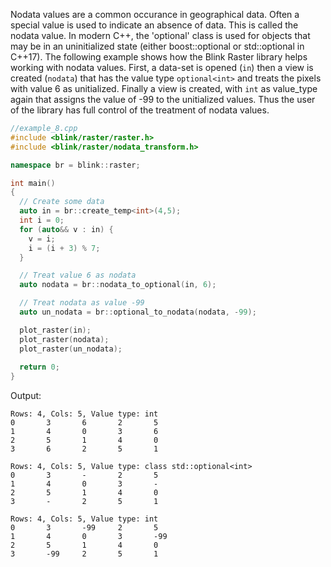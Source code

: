 Nodata values are a common occurance in geographical data. Often a special value is used to indicate an absence of data. This is called the nodata value. In modern C++, the 'optional<T>' class is used for objects that may be in an uninitialized state (either boost::optional<T> or std::optional<T> in C++17). The following example shows how the Blink Raster library helps working with nodata values. First, a data-set is opened (`in`) then a view is created (`nodata`) that has the value type `optional<int>` and treats the pixels with value 6 as unitialized. Finally a view is created, with `int` as value_type again that assigns the value of -99 to the unitialized values. Thus the user of the library has full control of the treatment of nodata values. 
 
```cpp
//example_8.cpp
#include <blink/raster/raster.h>
#include <blink/raster/nodata_transform.h>

namespace br = blink::raster;

int main()
{
  // Create some data
  auto in = br::create_temp<int>(4,5);
  int i = 0;
  for (auto&& v : in) {
    v = i;
    i = (i + 3) % 7;
  }

  // Treat value 6 as nodata
  auto nodata = br::nodata_to_optional(in, 6);

  // Treat nodata as value -99
  auto un_nodata = br::optional_to_nodata(nodata, -99);

  plot_raster(in);
  plot_raster(nodata);
  plot_raster(un_nodata);
  
  return 0;
}
```

Output: 
```
Rows: 4, Cols: 5, Value type: int
0       3       6       2       5
1       4       0       3       6
2       5       1       4       0
3       6       2       5       1

Rows: 4, Cols: 5, Value type: class std::optional<int>
0       3       -       2       5
1       4       0       3       -
2       5       1       4       0
3       -       2       5       1

Rows: 4, Cols: 5, Value type: int
0       3       -99     2       5
1       4       0       3       -99
2       5       1       4       0
3       -99     2       5       1

```